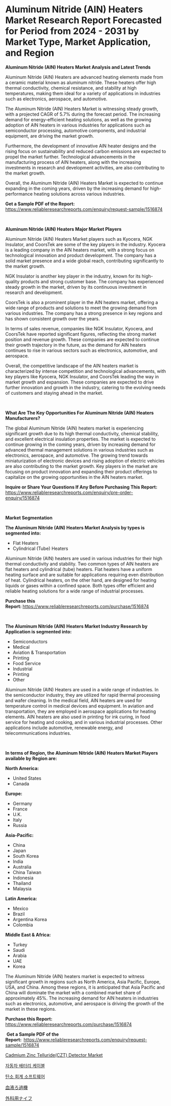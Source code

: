 <p><h1>Aluminum Nitride (AlN) Heaters Market Research Report Forecasted for Period from 2024 -  2031 by Market Type, Market Application, and Region</h1></p><p><strong>Aluminum Nitride (AlN) Heaters Market Analysis and Latest Trends</strong></p>
<p><p>Aluminum Nitride (AlN) Heaters are advanced heating elements made from a ceramic material known as aluminum nitride. These heaters offer high thermal conductivity, chemical resistance, and stability at high temperatures, making them ideal for a variety of applications in industries such as electronics, aerospace, and automotive.</p><p>The Aluminum Nitride (AlN) Heaters Market is witnessing steady growth, with a projected CAGR of 5.7% during the forecast period. The increasing demand for energy-efficient heating solutions, as well as the growing adoption of AlN heaters in various industries for applications such as semiconductor processing, automotive components, and industrial equipment, are driving the market growth.</p><p>Furthermore, the development of innovative AlN heater designs and the rising focus on sustainability and reduced carbon emissions are expected to propel the market further. Technological advancements in the manufacturing process of AlN heaters, along with the increasing investments in research and development activities, are also contributing to the market growth.</p><p>Overall, the Aluminum Nitride (AlN) Heaters Market is expected to continue expanding in the coming years, driven by the increasing demand for high-performance heating solutions across various industries.</p></p>
<p><strong>Get a Sample PDF of the Report:&nbsp;</strong> <a href="https://www.reliableresearchreports.com/enquiry/request-sample/1516874">https://www.reliableresearchreports.com/enquiry/request-sample/1516874</a></p>
<p>&nbsp;</p>
<p><strong>Aluminum Nitride (AlN) Heaters Major Market Players</strong></p>
<p><p>Aluminum Nitride (AlN) Heaters Market players such as Kyocera, NGK Insulator, and CoorsTek are some of the key players in the industry. Kyocera is a leading company in the AlN heaters market, with a strong focus on technological innovation and product development. The company has a solid market presence and a wide global reach, contributing significantly to the market growth.</p><p>NGK Insulator is another key player in the industry, known for its high-quality products and strong customer base. The company has experienced steady growth in the market, driven by its continuous investment in research and development.</p><p>CoorsTek is also a prominent player in the AlN heaters market, offering a wide range of products and solutions to meet the growing demand from various industries. The company has a strong presence in key regions and has shown consistent growth over the years.</p><p>In terms of sales revenue, companies like NGK Insulator, Kyocera, and CoorsTek have reported significant figures, reflecting the strong market position and revenue growth. These companies are expected to continue their growth trajectory in the future, as the demand for AlN heaters continues to rise in various sectors such as electronics, automotive, and aerospace.</p><p>Overall, the competitive landscape of the AlN heaters market is characterized by intense competition and technological advancements, with key players like Kyocera, NGK Insulator, and CoorsTek leading the way in market growth and expansion. These companies are expected to drive further innovation and growth in the industry, catering to the evolving needs of customers and staying ahead in the market.</p></p>
<p>&nbsp;</p>
<p><strong>What Are The Key Opportunities For Aluminum Nitride (AlN) Heaters Manufacturers?</strong></p>
<p><p>The global Aluminum Nitride (AlN) heaters market is experiencing significant growth due to its high thermal conductivity, chemical stability, and excellent electrical insulation properties. The market is expected to continue growing in the coming years, driven by increasing demand for advanced thermal management solutions in various industries such as electronics, aerospace, and automotive. The growing trend towards miniaturization of electronic devices and rising adoption of electric vehicles are also contributing to the market growth. Key players in the market are focusing on product innovation and expanding their product offerings to capitalize on the growing opportunities in the AlN heaters market.</p></p>
<p><strong>Inquire or Share Your Questions If Any Before Purchasing This Report:</strong> <a href="https://www.reliableresearchreports.com/enquiry/pre-order-enquiry/1516874">https://www.reliableresearchreports.com/enquiry/pre-order-enquiry/1516874</a></p>
<p>&nbsp;</p>
<p><strong>Market Segmentation</strong></p>
<p><strong>The Aluminum Nitride (AlN) Heaters Market Analysis by types is segmented into:</strong></p>
<p><ul><li>Flat Heaters</li><li>Cylindrical (Tube) Heaters</li></ul></p>
<p><p>Aluminum Nitride (AlN) heaters are used in various industries for their high thermal conductivity and stability. Two common types of AlN heaters are flat heaters and cylindrical (tube) heaters. Flat heaters have a uniform heating surface and are suitable for applications requiring even distribution of heat. Cylindrical heaters, on the other hand, are designed for heating liquids or gases within a confined space. Both types offer efficient and reliable heating solutions for a wide range of industrial processes.</p></p>
<p><strong>Purchase this Report:&nbsp;</strong><a href="https://www.reliableresearchreports.com/purchase/1516874">https://www.reliableresearchreports.com/purchase/1516874</a></p>
<p>&nbsp;</p>
<p><strong>The Aluminum Nitride (AlN) Heaters Market Industry Research by Application is segmented into:</strong></p>
<p><ul><li>Semiconductors</li><li>Medical</li><li>Aviation & Transportation</li><li>Printing</li><li>Food Service</li><li>Industrial</li><li>Printing</li><li>Other</li></ul></p>
<p><p>Aluminum Nitride (AlN) Heaters are used in a wide range of industries. In the semiconductor industry, they are utilized for rapid thermal processing and wafer cleaning. In the medical field, AlN heaters are used for temperature control in medical devices and equipment. In aviation and transportation, they are employed in aerospace applications for heating elements. AlN heaters are also used in printing for ink curing, in food service for heating and cooking, and in various industrial processes. Other applications include automotive, renewable energy, and telecommunications industries.</p></p>
<p>&nbsp;</p>
<p><strong>In terms of Region, the Aluminum Nitride (AlN) Heaters Market Players available by Region are:</strong></p>
<p>
    <p> <strong> North America: </strong>
        <ul>
            <li>United States</li>
            <li>Canada</li>
        </ul>
        </p> 
    <p> <strong> Europe: </strong>
        <ul>
            <li>Germany</li>
            <li>France</li>
            <li>U.K.</li>
            <li>Italy</li>
            <li>Russia</li>
        </ul>
        </p> 
    <p> <strong> Asia-Pacific: </strong>
        <ul>
            <li>China</li>
            <li>Japan</li>
            <li>South Korea</li>
            <li>India</li>
            <li>Australia</li>
            <li>China Taiwan</li>
            <li>Indonesia</li>
            <li>Thailand</li>
            <li>Malaysia</li>
        </ul>
        </p> 
    <p> <strong> Latin America: </strong>
        <ul>
            <li>Mexico</li>
            <li>Brazil</li>
            <li>Argentina Korea</li>
            <li>Colombia</li>
        </ul>
        </p> 
    <p> <strong> Middle East & Africa: </strong>
        <ul>
            <li>Turkey</li>
            <li>Saudi</li>
            <li>Arabia</li>
            <li>UAE</li>
            <li>Korea</li>
        </ul>
    </p>
    </p>
<p><p>The Aluminum Nitride (AlN) heaters market is expected to witness significant growth in regions such as North America, Asia Pacific, Europe, USA, and China. Among these regions, it is anticipated that Asia Pacific and China will dominate the market with a combined market share of approximately 45%. The increasing demand for AlN heaters in industries such as electronics, automotive, and aerospace is driving the growth of the market in these regions.</p></p>
<p><strong>Purchase this Report: </strong><a href="https://www.reliableresearchreports.com/purchase/1516874">https://www.reliableresearchreports.com/purchase/1516874</a></p>
<p>&nbsp;<strong>Get a Sample PDF of the Report:&nbsp;&nbsp;</strong><a href="https://www.reliableresearchreports.com/enquiry/request-sample/1516874">https://www.reliableresearchreports.com/enquiry/request-sample/1516874</a></p>
<p><strong></strong></p>
<p><p><a href="https://github.com/Airanohannonzb68e5pb53oc1/Market-Research-Report-List-1/blob/main/cadmium-zinc-tellurideczt-detector-market.md">Cadmium Zinc Telluride(CZT) Detector Market</a></p><p><a href="https://medium.com/@evo032/%EC%98%A4%ED%86%A0%EB%AA%A8%ED%8B%B0%EB%B8%8C-%EB%B0%B0%ED%84%B0%EB%A6%AC-%EC%BC%80%EC%9D%B4%EB%B8%94-%EC%8B%9C%EC%9E%A5-%EB%8F%99%ED%96%A5-%EB%B0%8F-%EC%8B%9C%EC%9E%A5-%EB%B6%84%EC%84%9D%EC%9D%80-2024%EB%85%84%EB%B6%80%ED%84%B0-2031%EB%85%84%EA%B9%8C%EC%A7%80-%EC%98%88%EC%B8%A1%EB%90%A9%EB%8B%88%EB%8B%A4-4836526d0573">자동차 배터리 케이블</a></p><p><a href="https://github.com/JeromeRtyau89966/Market-Research-Report-List-1/blob/main/480593813522.md">탄소 회계 소프트웨어</a></p><p><a href="https://github.com/AriMuller2009/Market-Research-Report-List-1/blob/main/148297214371.md">血液ろ過機</a></p><p><a href="https://medium.com/@myronobertrtys5475654/%E6%89%8B%E8%A1%93%E7%94%A8%E3%83%8A%E3%82%A4%E3%83%95%E5%B8%82%E5%A0%B4-%E7%A8%AE%E9%A1%9E-%E7%94%A8%E9%80%94-%E5%9C%B0%E7%90%86%E3%81%AB%E3%82%88%E3%82%8B%E5%8C%85%E6%8B%AC%E7%9A%84%E8%A9%95%E4%BE%A1-03e4133f51fa">外科用ナイフ</a></p></p>